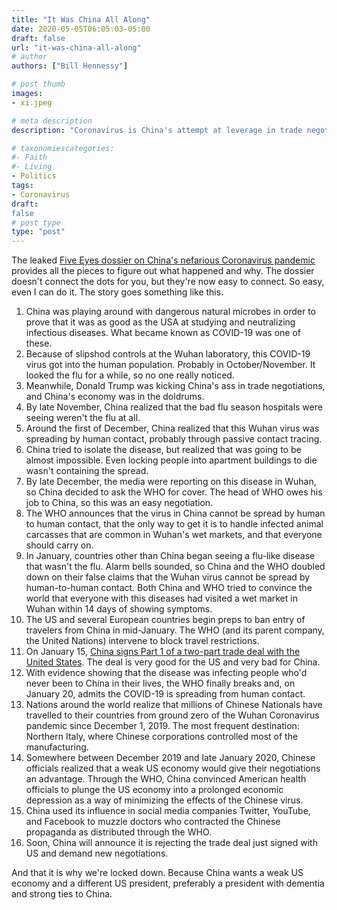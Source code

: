```yaml
---
title: "It Was China All Along"
date: 2020-05-05T06:05:03-05:00
draft: false
url: "it-was-china-all-along"
# author
authors: ["Bill Hennessy"]

# post thumb
images: 
- xi.jpeg

# meta description
description: "Coronavirus is China's attempt at leverage in trade negotiations."

# taxonomiescategories: 
#- Faith
#- Living
- Politics
tags:
- Coronavirus
draft: 
false
# post type
type: "post"
---
```


The leaked [Five Eyes dossier on China's nefarious Coronavirus pandemic](https://www.dailytelegraph.com.au/coronavirus/bombshell-dossier-lays-out-case-against-chinese-bat-virus-program/news-story/55add857058731c9c71c0e96ad17da60) provides all the pieces to figure out what happened and  why. The dossier doesn't connect the dots for you, but they're now easy to connect. So easy, even I can do it. The story goes something like this.

1. China was playing around with dangerous natural microbes in order to prove that it was as good as the USA at studying and neutralizing infectious diseases. What became known as COVID-19 was one of these.
2. Because of slipshod controls at the Wuhan laboratory, this COVID-19 virus got into the human population. Probably in October/November. It looked the flu for a while, so no one really noticed. 
3. Meanwhile, Donald Trump was kicking China's ass in trade negotiations, and China's economy was in the doldrums.
4. By late November, China realized that the bad flu season hospitals were seeing weren't the flu at all. 
5. Around the first of December, China realized that this Wuhan virus was spreading by human contact, probably through passive contact tracing. 
6. China tried to isolate the disease, but realized that was going to be almost impossible. Even locking people into apartment buildings to die wasn't containing the spread. 
7. By late December, the media were reporting on this disease in Wuhan, so China decided to ask the WHO for cover. The head of WHO owes his job to China, so this was an easy negotiation. 
8. The WHO announces that the virus in China cannot be spread by human to human contact, that the only way to get it is to handle infected animal carcasses that are common in Wuhan's wet markets, and that everyone should carry on. 
9. In January, countries other than China began seeing a flu-like disease that wasn't the flu. Alarm bells sounded, so China and the WHO doubled down on their false claims that the Wuhan virus cannot be spread by human-to-human contact. Both China and WHO tried to convince the world that everyone with this diseases had visited a wet market in Wuhan within 14 days of showing symptoms.
10. The US and several European countries begin preps to ban entry of travelers from China in mid-January. The WHO (and its parent company, the United Nations) intervene to block travel restrictions. 
11. On January 15, [China signs Part 1 of a two-part trade deal with the United States](https://www.cnbc.com/2020/01/15/trump-and-china-sign-phase-one-trade-agreement.html). The deal is very good for the US and very bad for China.
10. With evidence showing that the disease was infecting people who'd never been to China in their lives, the WHO finally breaks and, on January 20, admits the COVID-19 is spreading from human contact. 
11. Nations around the world realize that millions of Chinese Nationals have travelled to their countries from ground zero of the Wuhan Coronavirus pandemic since December 1, 2019. The most frequent destination: Northern Italy, where Chinese corporations controlled most of the manufacturing. 
12. Somewhere between December 2019 and late January 2020, Chinese officials realized that a weak US economy would give their negotiations an advantage. Through the WHO, China convinced American health officials to plunge the US economy into a prolonged economic depression as a way of minimizing the effects of the Chinese virus. 
13. China used its influence in social media companies Twitter, YouTube, and Facebook to muzzle doctors who contracted the Chinese propaganda as distributed through the WHO. 
14. Soon, China will announce it is rejecting the trade deal just signed with US and demand new negotiations. 

And that it is why we're locked down. Because China wants a weak US economy and a different US president, preferably a president with dementia and strong ties to China. 
<!--stackedit_data:
eyJoaXN0b3J5IjpbLTE4MDAxODM5NV19
-->